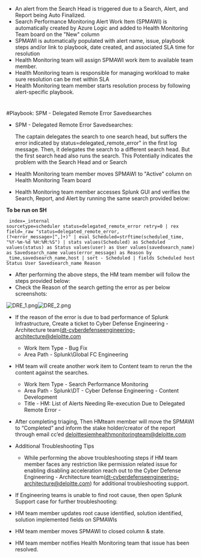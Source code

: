 
- An alert from the Search Head is triggered due to a Search, Alert, and Report being Auto Finalized.
- Search Performance Monitoring Alert Work Item (SPMAWI) is automatically created by Azure Logic and added to Health Monitoring Team board on the "New" column
- SPMAWI is automatically populated with alert name, issue, playbook steps and/or link to playbook, date created, and associated SLA time for resolution
- Health Monitoring team will assign SPMAWI work item to available team member.
- Health Monitoring team is responsible for managing  workload to make sure resolution can be met within SLA
- Health Monitoring team member starts resolution process by following alert-specific playbook.
# 
#Playbook: SPM - Delegated Remote Error Savedsearches 

- SPM -  Delegated Remote Error Savedsearches:
  
   The captain delegates the search to one search head, but suffers the error indicated by status=delegated_remote_error" in the first log message. Then, it delegates the search to a different search head. But the first search head also runs the search. This Potentially indicates the problem with the Search Head and or Search

- Health Monitoring team member moves SPMAWI to "Active" column on Health Monitoring Team board
- Health Monitoring team member accesses Splunk GUI and verifies the Search, Report, and Alert by running the same search provided below:

**To be run on SH**
       <pre><code> index=_internal sourcetype=scheduler status=delegated_remote_error retry=0 
| rex field=_raw "status=delegated_remote_error, (?<error_message>[^,]+)"
| eval Scheduled=strftime(scheduled_time, "%Y-%m-%d %H:%M:%S")
| stats values(Scheduled) as Scheduled values(status) as Status values(user) as User values(savedsearch_name) as Savedsearch_name values(error_message) as Reason by _time,savedsearch_name,host | sort - Scheduled | fields Scheduled host Status User Savedsearch_name Reason </code></pre>


 - After performing the above steps, the HM team member will follow the steps provided below:
 - Check the Reason of the search getting the error as per below screenshots:

![DRE_1.png](/.attachments/DRE_1-97dd26fa-60d7-4e03-838e-dce1af277999.png)![DRE_2.png](/.attachments/DRE_2-30b09cab-30f1-49b4-948d-2457898945e7.png)

- If the reason of the error is due to bad performance of Splunk Infrastructure, Create a ticket to Cyber Defense Engineering - Architecture team([dt-cyberdefenseengineering-architecture@deloitte.com](mailto:dt-cyberdefenseengineering-architecture@deloitte.com)
  - Work Item Type - Bug Fix
  - Area Path - Splunk\Global FC Engineering
- HM team will create another work item to Content team to rerun the the content against the searches. 
   - Work Item Type - Search Performance Monitoring
   - Area Path - Splunk\DT - Cyber Defense Engineering - Content Development
   - Title - HM: List of Alerts Needing Re-execution Due to Delegated Remote Error -<Date>

 - After completing triaging, Then HMteam member will move the SPMAWI to “Completed” and inform the stake holder/creator of the report through email cc’ed deloittesiemhealthmonitoringteam@deloitte.com 

- Additional Troubleshooting Tips
   - While performing the above troubleshooting steps if HM team member faces any restriction like permission related issue for enabling disabling acceleration reach out to the Cyber Defense Engineering - Architecture  team(dt-cyberdefenseengineering-architecture@deloitte.com) for additional troubleshooting support.
- If Engineering teams is unable to find root cause, then open Splunk Support case for further troubleshooting:
- HM team member updates root cause identified, solution identified, solution implemented fields on SPMAWIs
- HM team member moves SPMAWI to closed column & state.
- HM team member notifies Health Monitoring team that issue has been resolved.


